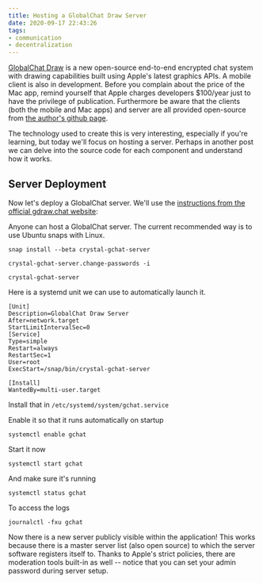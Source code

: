 ```yaml
---
title: Hosting a GlobalChat Draw Server
date: 2020-09-17 22:43:26
tags:
- communication
- decentralization
---
```


[GlobalChat Draw](https://apps.apple.com/us/app/globalchat-draw/id1525630738?mt=12) is a new open-source end-to-end encrypted chat system with drawing capabilities built using Apple's latest graphics APIs. A mobile client is also in development. Before you complain about the price of the Mac app, remind yourself that Apple charges developers $100/year just to have the privilege of publication. Furthermore be aware that the clients (both the mobile and Mac apps) and server are all provided open-source from [the author's github page](https://github.com/mixflame?tab=repositories).

The technology used to create this is very interesting, especially if you're learning, but today we'll focus on hosting a server. Perhaps in another post we can delve into the source code for each component and understand how it works.

## Server Deployment

Now let's deploy a GlobalChat server. We'll use the [instructions from the official gdraw.chat website](https://gdraw.chat/en/home/host-server/):

Anyone can host a GlobalChat server. The current recommended way is to use Ubuntu snaps with Linux.

`snap install --beta crystal-gchat-server`

`crystal-gchat-server.change-passwords -i`

`crystal-gchat-server`

Here is a systemd unit we can use to automatically launch it.

```
[Unit]
Description=GlobalChat Draw Server
After=network.target
StartLimitIntervalSec=0
[Service]
Type=simple
Restart=always
RestartSec=1
User=root
ExecStart=/snap/bin/crystal-gchat-server

[Install]
WantedBy=multi-user.target
```

Install that in `/etc/systemd/system/gchat.service`

Enable it so that it runs automatically on startup

`systemctl enable gchat`

Start it now

`systemctl start gchat`

And make sure it's running

`systemctl status gchat`

To access the logs

`journalctl -fxu gchat`

Now there is a new server publicly visible within the application! This works because there is a master server list (also open source) to which the server software registers itself to. Thanks to Apple's strict policies, there are moderation tools built-in as well -- notice that you can set your admin password during server setup.